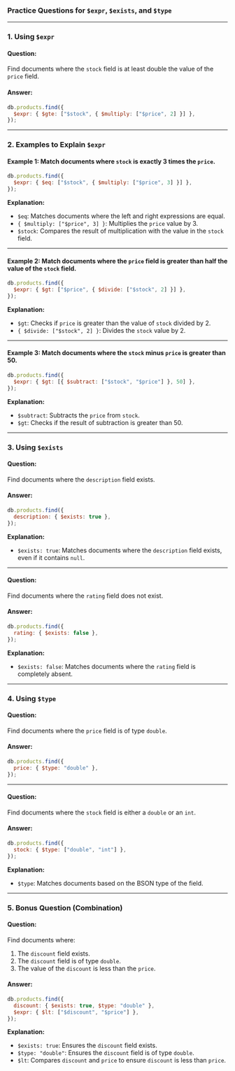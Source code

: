 ### **Practice Questions for `$expr`, `$exists`, and `$type`**

---

### **1. Using `$expr`**

#### **Question:**

Find documents where the `stock` field is at least double the value of the `price` field.

#### **Answer:**

```javascript
db.products.find({
  $expr: { $gte: ["$stock", { $multiply: ["$price", 2] }] },
});
```

---

### **2. Examples to Explain `$expr`**

#### **Example 1:** Match documents where `stock` is exactly 3 times the `price`.

```javascript
db.products.find({
  $expr: { $eq: ["$stock", { $multiply: ["$price", 3] }] },
});
```

**Explanation:**

- `$eq`: Matches documents where the left and right expressions are equal.
- `{ $multiply: ["$price", 3] }`: Multiplies the `price` value by 3.
- `$stock`: Compares the result of multiplication with the value in the `stock` field.

---

#### **Example 2:** Match documents where the `price` field is greater than half the value of the `stock` field.

```javascript
db.products.find({
  $expr: { $gt: ["$price", { $divide: ["$stock", 2] }] },
});
```

**Explanation:**

- `$gt`: Checks if `price` is greater than the value of `stock` divided by 2.
- `{ $divide: ["$stock", 2] }`: Divides the `stock` value by 2.

---

#### **Example 3:** Match documents where the `stock` minus `price` is greater than 50.

```javascript
db.products.find({
  $expr: { $gt: [{ $subtract: ["$stock", "$price"] }, 50] },
});
```

**Explanation:**

- `$subtract`: Subtracts the `price` from `stock`.
- `$gt`: Checks if the result of subtraction is greater than 50.

---

### **3. Using `$exists`**

#### **Question:**

Find documents where the `description` field exists.

#### **Answer:**

```javascript
db.products.find({
  description: { $exists: true },
});
```

**Explanation:**

- `$exists: true`: Matches documents where the `description` field exists, even if it contains `null`.

---

#### **Question:**

Find documents where the `rating` field does not exist.

#### **Answer:**

```javascript
db.products.find({
  rating: { $exists: false },
});
```

**Explanation:**

- `$exists: false`: Matches documents where the `rating` field is completely absent.

---

### **4. Using `$type`**

#### **Question:**

Find documents where the `price` field is of type `double`.

#### **Answer:**

```javascript
db.products.find({
  price: { $type: "double" },
});
```

---

#### **Question:**

Find documents where the `stock` field is either a `double` or an `int`.

#### **Answer:**

```javascript
db.products.find({
  stock: { $type: ["double", "int"] },
});
```

**Explanation:**

- `$type`: Matches documents based on the BSON type of the field.

---

### **5. Bonus Question (Combination)**

#### **Question:**

Find documents where:

1. The `discount` field exists.
2. The `discount` field is of type `double`.
3. The value of the `discount` is less than the `price`.

#### **Answer:**

```javascript
db.products.find({
  discount: { $exists: true, $type: "double" },
  $expr: { $lt: ["$discount", "$price"] },
});
```

**Explanation:**

- `$exists: true`: Ensures the `discount` field exists.
- `$type: "double"`: Ensures the `discount` field is of type `double`.
- `$lt`: Compares `discount` and `price` to ensure `discount` is less than `price`.
